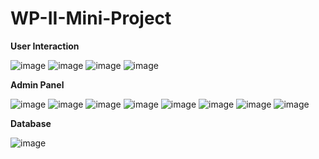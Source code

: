 # WP-II-Mini-Project
**User Interaction**

![image](https://github.com/Akshay102003/WP-II-Mini-Project/assets/88509913/f0d93877-8fb2-4b64-8bf0-7c9eb89a0ac2)
![image](https://github.com/Akshay102003/WP-II-Mini-Project/assets/88509913/460ba435-f30e-4442-9a1f-fad3c5121db7)
![image](https://github.com/Akshay102003/WP-II-Mini-Project/assets/88509913/9c91aa10-2348-4d19-9032-6a9891474b21)
![image](https://github.com/Akshay102003/WP-II-Mini-Project/assets/88509913/af339a57-4a1c-43fa-9b26-25d6760280d7)


**Admin Panel**

![image](https://github.com/Akshay102003/WP-II-Mini-Project/assets/88509913/1f39acd1-a758-43f2-848f-6a5ae16f1d89)
![image](https://github.com/Akshay102003/WP-II-Mini-Project/assets/88509913/62ede467-f3ab-4712-9c40-9026bbcdc1de)
![image](https://github.com/Akshay102003/WP-II-Mini-Project/assets/88509913/07b375da-17c0-413b-a0eb-b33a9d2c0eea)
![image](https://github.com/Akshay102003/WP-II-Mini-Project/assets/88509913/2b476f68-1c59-46b0-a7d7-9d92572579a2)
![image](https://github.com/Akshay102003/WP-II-Mini-Project/assets/88509913/a16f655d-6293-4eaa-9275-9ef62c703e13)
![image](https://github.com/Akshay102003/WP-II-Mini-Project/assets/88509913/201367e9-c1cd-4c35-88e1-4309cd7063a8)
![image](https://github.com/Akshay102003/WP-II-Mini-Project/assets/88509913/f70f4468-0d0f-44d4-bb99-1ee12d8f880b)
![image](https://github.com/Akshay102003/WP-II-Mini-Project/assets/88509913/47187867-aabc-4d7f-b0d2-92026652db5a)

**Database**

![image](https://github.com/Akshay102003/WP-II-Mini-Project/assets/88509913/950fbf47-55d4-4560-a1ef-d669eb090eb5)



